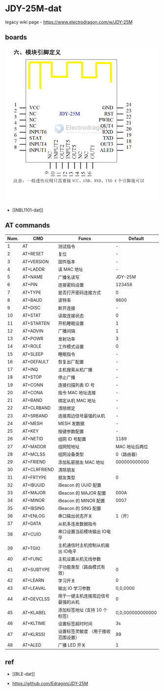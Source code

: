
# JDY-25M-dat

legacy wiki page - https://www.electrodragon.com/w/JDY-25M


## boards 


![](2024-05-15-18-59-17.png)

- [[NBL1101-dat]]


## AT commands 

| Num. | CMD          | Funcs                               | Default          |
| ---- | ------------ | ----------------------------------- | ---------------- |
| 1    | AT           | 测试指令                            | -                |
| 2    | AT+RESET     | 复位                                | -                |
| 3    | AT+VERSION   | 固件版本                            | -                |
| 4    | AT+LADDR     | 读 MAC 地址                         | -                |
| 5    | AT+NAME      | 广播名读写                          | JDY-25M          |
| 6    | AT+PIN       | 连接密码设置                        | 123456           |
| 7    | AT+TYPE      | 是否打开密码连接方式                | 0                |
| 8    | AT+BAUD      | 波特率                              | 9600             |
| 9    | AT+DISC      | 断开连接                            | -                |
| 10   | AT+STAT      | 读取连接状态                        | 0                |
| 11   | AT+STARTEN   | 开机睡眠设置                        | 1                |
| 12   | AT+ADVIN     | 广播间隔                            | 1                |
| 13   | AT+POWR      | 发射功率                            | 3                |
| 14   | AT+ROLE      | 工作模式设置                        | 0                |
| 15   | AT+SLEEP     | 睡眠指令                            | -                |
| 16   | AT+DEFAULT   | 恢复出厂配置                        | -                |
| 17   | AT+INQ       | 主机搜索从机广播                    | -                |
| 18   | AT+STOP      | 停止广播                            | -                |
| 19   | AT+CONN      | 连接扫描列表 ID 号                  | -                |
| 20   | AT+CONA      | 指令 MAC 地址连接                   | -                |
| 21   | AT+BAND      | 绑定从机 MAC 地址                   | -                |
| 22   | AT+CLRBAND   | 清除绑定                            | -                |
| 23   | AT+SRBAND    | 连接周边信号最强的从机              | -                |
| 24   | AT+MESH      | MESH 发数据                         | -                |
| 25   | AT+KEY       | 按键参数配置                        | -                |
| 26   | AT+NETID     | 组网 ID 号配置                      | 1189             |
| 27   | AT+MADDR     | 组网短地址                          | MAC 地址后两位   |
| 28   | AT+MCLSS     | 组网设备类型                        | 0（路由器）      |
| 29   | AT+FRIEND    | 添加私密朋友 MAC 地址               | 000000000000     |
| 30   | AT+CLRFRIEND | 清除朋友                            |
| 31   | AT+FRTYPE    | 朋友类型                            | 0                |
| 32   | AT+IBUUID    | iBeacon 的 UUID 配置                |
| 33   | AT+MAJOR     | iBeacon 的 MAJOR 配置               | 000A             |
| 34   | AT+MINOR     | iBeacon 的 MINOR 配置               | 0007             |
| 35   | AT+IBSING    | iBeacon 的 SING 配置                |
| 36   | AT+ENLOG     | 串口输出状态开关                    | 1（开）          |
| 37   | AT+DATA      | 从机多连发数据指令                  |
| 38   | AT+CUIO      | 串口设置当前模块输出 IO电平         |
| 39   | AT+TGIO      | 主机通信时主机控制从机输出 IO电平   |
| 40   | AT+FUNC      | 主机设置从机无线参数                |
| 41   | AT+SUBTYPE   | 子功能类型（路由模式有效）          | 0                |
| 42   | AT+LEARN     | 学习开关                            | 0                |
| 43   | AT+LEAVAL    | 输出 IO 学习参数                    | 0,0,0000         |
| 44   | AT+DEVCLSS   | 用于一键主机连接周边信号最强的从机  | 0                |
| 45   | AT+KLABEL    | 添加标签地址 (支持 10 个标签)       | 0,0,000000000000 |
| 46   | AT+KLTIME    | 设置标签超时时间                    | 3s               |
| 47   | AT+KLRSSI    | 设置标签灵敏度 （用于接收范围设置） | 99               |
| 48   | AT+ALED      | 广播 LED 开关                       | 1                |

## ref 

- [[BLE-dat]]

- https://github.com/Edragon/JDY-25M